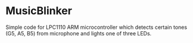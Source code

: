 # MusicBlinker

Simple code for LPC1110 ARM microcontroller which detects certain tones (G5, A5, B5) from microphone and lights one of three LEDs.
